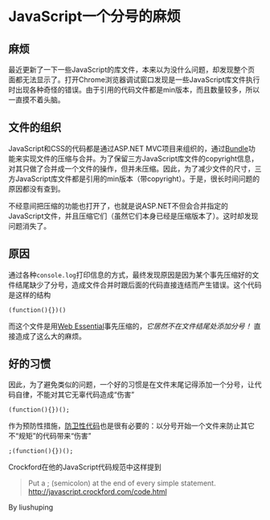 # JavaScript一个分号的麻烦
## 麻烦
最近更新了一下一些JavaScript的库文件，本来以为没什么问题，却发现整个页面都无法显示了。打开Chrome浏览器调试窗口发现是一些JavaScript库文件执行时出现各种奇怪的错误。由于引用的代码文件都是min版本，而且数量较多，所以一直摸不着头脑。

## 文件的组织
JavaScript和CSS的代码都是通过ASP.NET MVC项目来组织的，通过[Bundle](http://www.asp.net/mvc/tutorials/mvc-4/bundling-and-minification)功能来实现文件的压缩与合并。为了保留三方JavaScript库文件的copyright信息，对其只做了合并成一个文件的操作，但并未压缩。因此，为了减少文件的尺寸，三方JavaScript库文件都是引用的min版本（带copyright）。于是，很长时间问题的原因都没有查到。

不经意间把压缩的功能也打开了，也就是说ASP.NET不但会合并指定的JavaScript文件，并且压缩它们（虽然它们本身已经是压缩版本了）。这时却发现问题消失了。

## 原因
通过各种`console.log`打印信息的方式，最终发现原因是因为某个事先压缩好的文件结尾缺少了分号，造成文件合并时跟后面的代码直接连结而产生错误。这个代码是这样的结构
```
(function(){})()
```
而这个文件是用[Web Essential](http://vswebessentials.com/)事先压缩的，*它居然不在文件结尾处添加分号！* 直接造成了这么大的麻烦。

## 好的习惯
因此，为了避免类似的问题，一个好的习惯是在文件末尾记得添加一个分号，让代码自律，不能对其它无辜代码造成“伤害”
```
(function(){})();
```
作为预防性措施，[防卫性代码](http://en.wikipedia.org/wiki/Defensive_programming)也是很有必要的：以分号开始一个文件来防止其它不“规矩”的代码带来“伤害”
```
;(function(){})();
```

Crockford在他的JavaScript代码规范中这样提到
> Put a ; (semicolon) at the end of every simple statement. 
http://javascript.crockford.com/code.html

By liushuping
